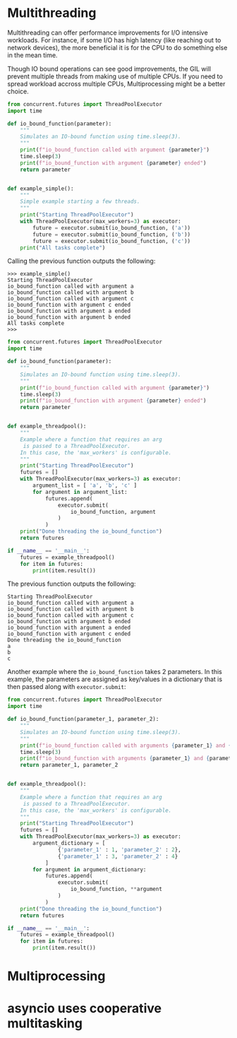 

# Multithreading

Multithreading can offer performance improvements for I/O intensive workloads. For instance, if some I/O has high latency (like reaching out to network devices), the more beneficial it is for the CPU to do something else in the mean time.

Though IO bound operations can see good improvements, the GIL will prevent multiple threads from making use of multiple CPUs. If you need to spread workload accross multiple CPUs, Multiprocessing might be a better choice.

```python
from concurrent.futures import ThreadPoolExecutor
import time

def io_bound_function(parameter):
    """
    Simulates an IO-bound function using time.sleep(3).
    """
    print(f"io_bound_function called with argument {parameter}")
    time.sleep(3)
    print(f"io_bound_function with argument {parameter} ended")
    return parameter


def example_simple():
    """
    Simple example starting a few threads.
    """
    print("Starting ThreadPoolExecutor")
    with ThreadPoolExecutor(max_workers=3) as executor:
        future = executor.submit(io_bound_function, ('a'))
        future = executor.submit(io_bound_function, ('b'))
        future = executor.submit(io_bound_function, ('c'))
    print("All tasks complete")
```

Calling the previous function outputs the following:

```
>>> example_simple()
Starting ThreadPoolExecutor
io_bound_function called with argument a
io_bound_function called with argument b
io_bound_function called with argument c
io_bound_function with argument c ended
io_bound_function with argument a ended
io_bound_function with argument b ended
All tasks complete
>>>
```

```python
from concurrent.futures import ThreadPoolExecutor
import time

def io_bound_function(parameter):
    """
    Simulates an IO-bound function using time.sleep(3).
    """
    print(f"io_bound_function called with argument {parameter}")
    time.sleep(3)
    print(f"io_bound_function with argument {parameter} ended")
    return parameter


def example_threadpool():
    """
    Example where a function that requires an arg
     is passed to a ThreadPoolExecutor.    
    In this case, the 'max_workers' is configurable.
    """
    print("Starting ThreadPoolExecutor")
    futures = []
    with ThreadPoolExecutor(max_workers=3) as executor:
        argument_list = [ 'a', 'b', 'c' ]
        for argument in argument_list:
            futures.append(
                executor.submit(
                    io_bound_function, argument
                )
            )     
    print("Done threading the io_bound_function")
    return futures

if __name__ == '__main__':
    futures = example_threadpool()
    for item in futures:
        print(item.result())
```

The previous function outputs the following:

```
Starting ThreadPoolExecutor
io_bound_function called with argument a
io_bound_function called with argument b
io_bound_function called with argument c
io_bound_function with argument b ended
io_bound_function with argument a ended
io_bound_function with argument c ended
Done threading the io_bound_function
a
b
c
```

Another example where the `io_bound_function` takes 2 parameters. In this example, the parameters are assigned as key/values in a dictionary that is then passed along with `executor.submit`:

```python
from concurrent.futures import ThreadPoolExecutor
import time

def io_bound_function(parameter_1, parameter_2):
    """
    Simulates an IO-bound function using time.sleep(3).
    """
    print(f"io_bound_function called with arguments {parameter_1} and {parameter_2}")
    time.sleep(3)
    print(f"io_bound_function with arguments {parameter_1} and {parameter_2} ended")
    return parameter_1, parameter_2


def example_threadpool():
    """
    Example where a function that requires an arg
     is passed to a ThreadPoolExecutor.    
    In this case, the 'max_workers' is configurable.
    """
    print("Starting ThreadPoolExecutor")
    futures = []
    with ThreadPoolExecutor(max_workers=3) as executor:
        argument_dictionary = [
                {'parameter_1' : 1, 'parameter_2' : 2},
                {'parameter_1' : 3, 'parameter_2' : 4} 
            ]
        for argument in argument_dictionary:
            futures.append(
                executor.submit(
                    io_bound_function, **argument 
                )
            )     
    print("Done threading the io_bound_function")
    return futures

if __name__ == '__main__':
    futures = example_threadpool()
    for item in futures:
        print(item.result())
```


# Multiprocessing

# asyncio uses cooperative multitasking




